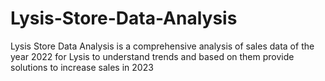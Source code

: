 # Lysis-Store-Data-Analysis
Lysis Store Data Analysis is a comprehensive analysis of sales data of the year 2022 for Lysis to understand trends and based on them provide solutions to increase sales in 2023
